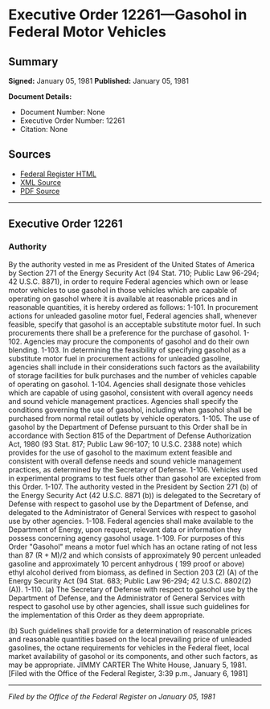 # Executive Order 12261—Gasohol in Federal Motor Vehicles

## Summary

**Signed:** January 05, 1981
**Published:** January 05, 1981

**Document Details:**
- Document Number: None
- Executive Order Number: 12261
- Citation: None

## Sources
- [Federal Register HTML](https://www.presidency.ucsb.edu/documents/executive-order-12261-gasohol-federal-motor-vehicles)
- [XML Source](None)
- [PDF Source](None)

---

## Executive Order 12261

### Authority

By the authority vested in me as President of the United States of America by Section 271 of the Energy Security Act (94 Stat. 710; Public Law 96-294; 42 U.S.C. 8871), in order to require Federal agencies which own or lease motor vehicles to use gasohol in those vehicles which are capable of operating on gasohol where it is available at reasonable prices and in reasonable quantities, it is hereby ordered as follows:
1-101. In procurement actions for unleaded gasoline motor fuel, Federal agencies shall, whenever feasible, specify that gasohol is an acceptable substitute motor fuel. In such procurements there shall be a preference for the purchase of gasohol.
1-102. Agencies may procure the components of gasohol and do their own blending.
1-103. In determining the feasibility of specifying gasohol as a substitute motor fuel in procurement actions for unleaded gasoline, agencies shall include in their considerations such factors as the availability of storage facilities for bulk purchases and the number of vehicles capable of operating on gasohol.
1-104. Agencies shall designate those vehicles which are capable of using gasohol, consistent with overall agency needs and sound vehicle management practices. Agencies shall specify the conditions governing the use of gasohol, including when gasohol shall be purchased from normal retail outlets by vehicle operators.
1-105. The use of gasohol by the Department of Defense pursuant to this Order shall be in accordance with Section 815 of the Department of Defense Authorization Act, 1980 (93 Stat. 817; Public Law 96-107; 10 U.S.C. 2388 note) which provides for the use of gasohol to the maximum extent feasible and consistent with overall defense needs and sound vehicle management practices, as determined by the Secretary of Defense.
1-106. Vehicles used in experimental programs to test fuels other than gasohol are excepted from this Order.
1-107. The authority vested in the President by Section 271 (b) of the Energy Security Act (42 U.S.C. 8871 (b)) is delegated to the Secretary of Defense with respect to gasohol use by the Department of Defense, and delegated to the Administrator of General Services with respect to gasohol use by other agencies.
1-108. Federal agencies shall make available to the Department of Energy, upon request, relevant data or information they possess concerning agency gasohol usage.
1-109. For purposes of this Order "Gasohol" means a motor fuel which has an octane rating of not less than 87 (R + M)/2 and which consists of approximately 90 percent unleaded gasoline and approximately 10 percent anhydrous ( 199 proof or above) ethyl alcohol derived from biomass, as defined in Section 203 (2) (A) of the Energy Security Act (94 Stat. 683; Public Law 96-294; 42 U.S.C. 8802(2) (A)).
1-110. (a) The Secretary of Defense with respect to gasohol use by the Department of Defense, and the Administrator of General Services with respect to gasohol use by other agencies, shall issue such guidelines for the implementation of this Order as they deem appropriate.

(b) Such guidelines shall provide for a determination of reasonable prices and reasonable quantities based on the local prevailing price of unleaded gasolines, the octane requirements for vehicles in the Federal fleet, local market availability of gasohol or its components, and other such factors, as may be appropriate.
JIMMY CARTER
The White House,
January 5, 1981.
[Filed with the Office of the Federal Register, 3:39 p.m., January 6, 1981]

---

*Filed by the Office of the Federal Register on January 05, 1981*
